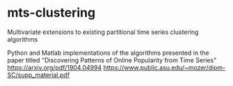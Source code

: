 # mts-clustering
Multivariate extensions to existing partitional time series clustering algorithms

Python and Matlab implementations of the algorithms presented in the paper titled "Discovering Patterns of Online Popularity from Time Series" 
https://arxiv.org/pdf/1904.04994
https://www.public.asu.edu/~mozer/dipm-SC/supp_material.pdf
